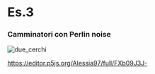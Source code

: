 # Es.3
### Camminatori con Perlin noise

![due_cerchi](https://user-images.githubusercontent.com/79698172/112368607-8e6a7500-8cdb-11eb-9428-fab39d2d817d.png)

https://editor.p5js.org/Alessia97/full/FXb09J3J-
